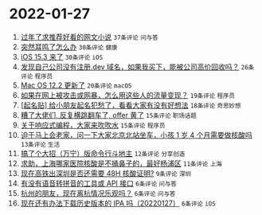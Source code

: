 # 2022-01-27

1. [过年了求推荐好看的网文小说](https://www.v2ex.com/t/830836) `37条评论` `问与答`
1. [突然耳鸣了怎么办](https://www.v2ex.com/t/830852) `30条评论` `健康`
1. [iOS 15.3 来了](https://www.v2ex.com/t/830839) `30条评论` `iOS`
1. [发现自己公司没有注册.dev 域名，如果我买下，能被公司高价回收吗？](https://www.v2ex.com/t/830858) `26条评论` `程序员`
1. [Mac OS 12.2 更新了](https://www.v2ex.com/t/830842) `20条评论` `macOS`
1. [如果在网上被攻击或网暴，怎么用这些人的流量变现？](https://www.v2ex.com/t/830868) `19条评论` `程序员`
1. [[起名贴] 给小朋友起名犯愁了，看看大家有没有好想法](https://www.v2ex.com/t/830873) `18条评论` `奇思妙想`
1. [糟了大佬们, 反复横跳翻车了, offer 黄了](https://www.v2ex.com/t/830853) `15条评论` `职场话题`
1. [关于响应式编程，大家来吹吹水](https://www.v2ex.com/t/830848) `15条评论` `程序员`
1. [迫于马上会老家，问一下大家北京北站坐车，小孩 1 岁 4 个月需要做核酸吗](https://www.v2ex.com/t/830855) `13条评论` `生活`
1. [搞了个大招（万宁）版命令行斗地主](https://www.v2ex.com/t/830856) `12条评论` `分享创造`
1. [求助，上海哪家医院核酸是不捅鼻子的，最好杨浦区](https://www.v2ex.com/t/830866) `11条评论` `上海`
1. [现在高铁出深圳是否还需要 48H 核酸证明?](https://www.v2ex.com/t/830838) `9条评论` `深圳`
1. [有没有语音转拼音的工具或 API 接口](https://www.v2ex.com/t/830846) `6条评论` `问与答`
1. [杭州的朋友，现在离杭情况乐观吗？](https://www.v2ex.com/t/830841) `6条评论` `问与答`
1. [现在还有办法下载历史版本的 IPA 吗（20220127）](https://www.v2ex.com/t/830840) `6条评论` `iOS`
